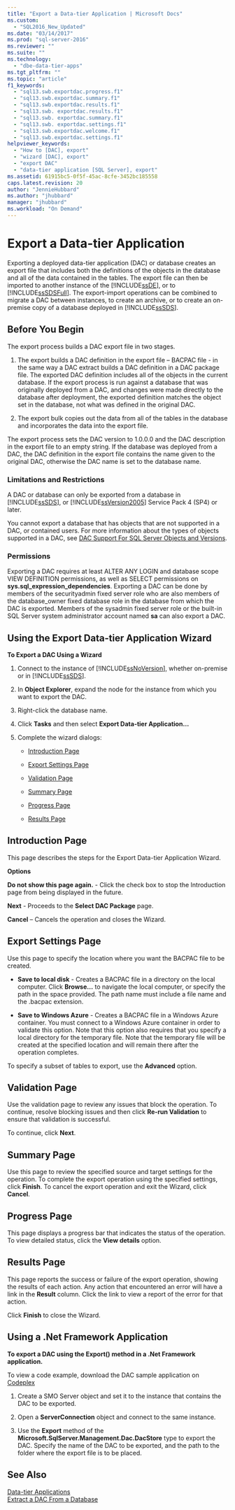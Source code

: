 ```yaml
---
title: "Export a Data-tier Application | Microsoft Docs"
ms.custom: 
  - "SQL2016_New_Updated"
ms.date: "03/14/2017"
ms.prod: "sql-server-2016"
ms.reviewer: ""
ms.suite: ""
ms.technology: 
  - "dbe-data-tier-apps"
ms.tgt_pltfrm: ""
ms.topic: "article"
f1_keywords: 
  - "sql13.swb.exportdac.progress.f1"
  - "sql13.swb.exportdac.summary.f1"
  - "sql13.swb.exportdac.results.f1"
  - "sql13.swb. exportdac.results.f1"
  - "sql13.swb. exportdac.summary.f1"
  - "sql13.swb. exportdac.settings.f1"
  - "sql13.swb.exportdac.welcome.f1"
  - "sql13.swb.exportdac.settings.f1"
helpviewer_keywords: 
  - "How to [DAC], export"
  - "wizard [DAC], export"
  - "export DAC"
  - "data-tier application [SQL Server], export"
ms.assetid: 61915bc5-0f5f-45ac-8cfe-3452bc185558
caps.latest.revision: 20
author: "JennieHubbard"
ms.author: "jhubbard"
manager: "jhubbard"
ms.workload: "On Demand"
---
```

# Export a Data-tier Application
  Exporting a deployed data-tier application (DAC) or database creates an export file that includes both the definitions of the objects in the database and all of the data contained in the tables. The export file can then be imported to another instance of the [!INCLUDE[ssDE](../../includes/ssde-md.md)], or to [!INCLUDE[ssSDSFull](../../includes/sssdsfull-md.md)]. The export-import operations can be combined to migrate a DAC between instances, to create an archive, or to create an on-premise copy of a database deployed in [!INCLUDE[ssSDS](../../includes/sssds-md.md)].  
  
## Before You Begin  
 The export process builds a DAC export file in two stages.  
  
1.  The export builds a DAC definition in the export file – BACPAC file - in the same way a DAC extract builds a DAC definition in a DAC package file. The exported DAC definition includes all of the objects in the current database. If the export process is run against a database that was originally deployed from a DAC, and changes were made directly to the database after deployment, the exported definition matches the object set in the database, not what was defined in the original DAC.  
  
2.  The export bulk copies out the data from all of the tables in the database and incorporates the data into the export file.  
  
 The export process sets the DAC version to 1.0.0.0 and the DAC description in the export file to an empty string. If the database was deployed from a DAC, the DAC definition in the export file contains the name given to the original DAC, otherwise the DAC name is set to the database name.  
  

###  <a name="LimitationsRestrictions"></a> Limitations and Restrictions  
 A DAC or database can only be exported from a database in [!INCLUDE[ssSDS](../../includes/sssds-md.md)], or [!INCLUDE[ssVersion2005](../../includes/ssversion2005-md.md)] Service Pack 4 (SP4) or later.  
  
 You cannot export a database that has objects that are not supported in a DAC, or contained users. For more information about the types of objects supported in a DAC, see [DAC Support For SQL Server Objects and Versions](../../relational-databases/data-tier-applications/dac-support-for-sql-server-objects-and-versions.md).  
  
###  <a name="Permissions"></a> Permissions  
 Exporting a DAC requires at least ALTER ANY LOGIN and database scope VIEW DEFINITION permissions, as well as SELECT permissions on **sys.sql_expression_dependencies**. Exporting a DAC can be done by members of the securityadmin fixed server role who are also members of the database_owner fixed database role in the database from which the DAC is exported. Members of the sysadmin fixed server role or the built-in SQL Server system administrator account named **sa** can also export a DAC.  
  
##  <a name="UsingDeployDACWizard"></a> Using the Export Data-tier Application Wizard  
 **To Export a DAC Using a Wizard**  
  
1.  Connect to the instance of [!INCLUDE[ssNoVersion](../../includes/ssnoversion-md.md)], whether on-premise or in [!INCLUDE[ssSDS](../../includes/sssds-md.md)].  
  
2.  In **Object Explorer**, expand the node for the instance from which you want to export the DAC.  
  
3.  Right-click the database name.  
  
4.  Click **Tasks** and then select **Export Data-tier Application…**  
  
5.  Complete the wizard dialogs:  
  
    -   [Introduction Page](#Introduction)  
  
    -   [Export Settings Page](#Export_settings)  
  
    -   [Validation Page](#Validation)  
  
    -   [Summary Page](#Summary)  
  
    -   [Progress Page](#Progress)  
  
    -   [Results Page](#Results)  
  
##  <a name="Introduction"></a> Introduction Page  
 This page describes the steps for the Export Data-tier Application Wizard.  
  
 **Options**  
  
 **Do not show this page again.** - Click the check box to stop the Introduction page from being displayed in the future.  
  
 **Next** - Proceeds to the **Select DAC Package** page.  
  
 **Cancel** – Cancels the operation and closes the Wizard.  
  
##  <a name="Export_settings"></a> Export Settings Page  
 Use this page to specify the location where you want the BACPAC file to be created.  
  
-   **Save to local disk** - Creates a BACPAC file in a directory on the local computer. Click **Browse…** to navigate the local computer, or specify the path in the space provided. The path name must include a file name and the .bacpac extension.  
  
-   **Save to Windows Azure** - Creates a BACPAC file in a Windows Azure container. You must connect to a Windows Azure container in order to validate this option. Note that this option also requires that you specify a local directory for the temporary file. Note that the temporary file will be created at the specified location and will remain there after the operation completes.  
  
 To specify a subset of tables to export, use the **Advanced** option.  
  
##  <a name="Validation"></a> Validation Page  
 Use the validation page to review any issues that block the operation. To continue, resolve blocking issues and then click **Re-run Validation** to ensure that validation is successful.  
  
 To continue, click **Next**.  
  
##  <a name="Summary"></a> Summary Page  
 Use this page to review the specified source and target settings for the operation. To complete the export operation using the specified settings, click **Finish**. To cancel the export operation and exit the Wizard, click **Cancel**.  
  
##  <a name="Progress"></a> Progress Page  
 This page displays a progress bar that indicates the status of the operation. To view detailed status, click the **View details** option.  
  
##  <a name="Results"></a> Results Page  
 This page reports the success or failure of the export operation, showing the results of each action. Any action that encountered an error will have a link in the **Result** column. Click the link to view a report of the error for that action.  
  
 Click **Finish** to close the Wizard.  
  
##  <a name="NetApp"></a> Using a .Net Framework Application  
 **To export a DAC using the Export() method in a .Net Framework application.**  
  
 To view a code example, download the DAC sample application on [Codeplex](http://go.microsoft.com/fwlink/?LinkId=219575)  
  
1.  Create a SMO Server object and set it to the instance that contains the DAC to be exported.  
  
2.  Open a **ServerConnection** object and connect to the same instance.  
  
3.  Use the **Export** method of the **Microsoft.SqlServer.Management.Dac.DacStore** type to export the DAC. Specify the name of the DAC to be exported, and the path to the folder where the export file is to be placed.  
  
## See Also  
 [Data-tier Applications](../../relational-databases/data-tier-applications/data-tier-applications.md)   
 [Extract a DAC From a Database](../../relational-databases/data-tier-applications/extract-a-dac-from-a-database.md)  
  
  
